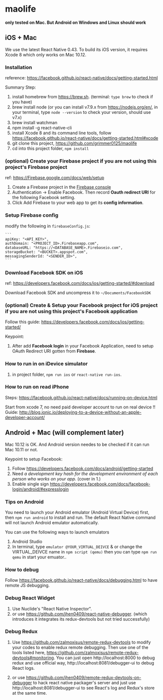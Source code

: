# maolife

**only tested on Mac. But Android on Windows and Linux should work**

## iOS + Mac
We use the latest React Native 0.43. To build its iOS version, it requires Xcode 8 which only works on Mac 10.12.

### Installation

reference:
https://facebook.github.io/react-native/docs/getting-started.html

Summary Step:
1. install homebrew from https://brew.sh. (terminal: `type brew` to check if you have)
2. brew install node (or you can install v7.9.x from https://nodejs.org/en/, in your terminal, type `node --version` to check your version, should use v7.x)
3. brew install watchman
4. npm install -g react-native-cli
5. install Xcode 8 and its command line tools, follow https://facebook.github.io/react-native/docs/getting-started.html#xcode
6. git clone this project, https://github.com/grimmer0125/maolife
7. cd into this project folder, `npm install`

### (optional) Create your Firebase project if you are not using this project's Firebase project

ref: https://Firebase.google.com/docs/web/setup

1. Create a Firebase project in the [Firebase console](https://console.Firebase.google.com/)
2. Authentication -> Enable Facebook. Then record **Oauth redirect URI** for the following Facebook setting.
3. Click Add Firebase to your web app to get its **config information**.

### Setup Firebase config

modify the following in `firebaseConfig.js`:

    ```
    apiKey: "<API_KEY>",
    authDomain: "<PROJECT_ID>.Firebaseapp.com",
    databaseURL: "https://<DATABASE_NAME>.Firebaseio.com",
    storageBucket: "<BUCKET>.appspot.com",
    messagingSenderId: "<SENDER_ID>",
    ```

### Download Facebook SDK on iOS

ref: https://developers.facebook.com/docs/ios/getting-started/#download

Download Facebook SDK and uncompress it to `~/Documents/FacebookSDK`

### (optional) Create & Setup your Facebook project for iOS project if you are not using this project's Facebook application

Follow this guide: https://developers.facebook.com/docs/ios/getting-started/

Keypoint:
1. After add **Facebook login** in your Facebook Application, need to setup OAuth Redirect URI gotten from **Firebase**.

### How to run in on iDevice simulator
1. in project folder, `npm run ios` or `react-native run-ios`.

### How to run on read iPhone

Steps:
https://facebook.github.io/react-native/docs/running-on-device.html

Start from xcode 7, no need paid developer account to run on real device !! Guide:
http://blog.ionic.io/deploying-to-a-device-without-an-apple-developer-account/


## Android + Mac (will complement later)

Mac 10.12 is OK. And Android version needes to be checked if it can run Mac 10.11 or not.

Keypoint to setup Facebook:
1. Follow https://developers.facebook.com/docs/android/getting-started
2. Need *a development key hash for the development environment of each person who works on your app.* (cover in 1.)
3. Enable single sign https://developers.facebook.com/docs/facebook-login/android/#expresslogin

### Tips on Android

You need to launch your Android emulator (Android Virtual Device) first, then `npm run android` to install and run. The default React Native command will not launch Android emulator automatically.

You can use the following ways to launch emulators
1. Android Studio
2. In terminal, type `emulator @YOUR_VIRTUAL_DEIVCE` & or change the VIRTUAL_DEIVCE name in `npm script (qemu)` then you can type `npm run qemu` in start your emuator..

### How to debug

Follow https://facebook.github.io/react-native/docs/debugging.html to have remote JS debugging.

### Debug React Widget
1. Use Nuclide's "React Native Inspector".
2. or use https://github.com/jhen0409/react-native-debugger. (which introduces it integrates its redux-devtools but not tried successfully)

### Debug Redux

1. Use https://github.com/zalmoxisus/remote-redux-devtools to modify your codes to enable redux remote debugging. Then use one of the tools listed here, https://github.com/zalmoxisus/remote-redux-devtools#monitoring. You can just open http://localhost:8000 to debug redux and use official way, http://localhost:8081/debugger-ui to debug React logs.  

2. or use https://github.com/jhen0409/remote-redux-devtools-on-debugger to hack react native packager's server and just use http://localhost:8081/debugger-ui to see React's log and Redux's store at the same time.  

